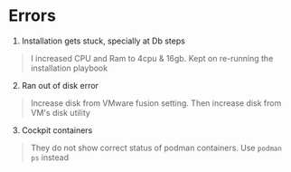 # Errors
1. Installation gets stuck, specially at Db steps
> I increased CPU and Ram to 4cpu & 16gb. Kept on re-running the installation playbook

2. Ran out of disk error
> Increase disk from VMware fusion setting. Then increase disk from VM's disk utility

3. Cockpit containers
> They do not show correct status of podman containers. Use `podman ps` instead